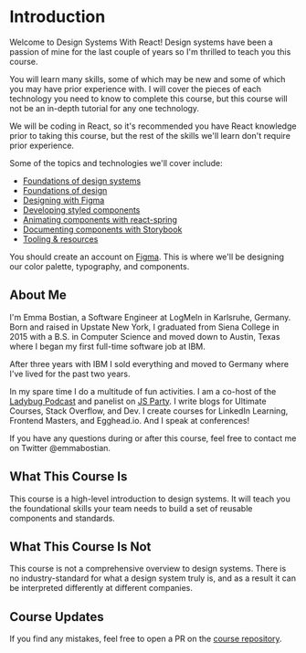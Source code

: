 # Introduction

Welcome to Design Systems With React! Design systems have been a passion of mine for the last couple of years so I'm thrilled to teach you this course.

You will learn many skills, some of which may be new and some of which you may have prior experience with. I will cover the pieces of each technology you need to know to complete this course, but this course will not be an in-depth tutorial for any one technology.

We will be coding in React, so it's recommended you have React knowledge prior to taking this course, but the rest of the skills we'll learn don't require prior experience.

Some of the topics and technologies we'll cover include:

- [Foundations of design systems](foundations-of-design-systems.md)
- [Foundations of design](foundations-of-design.md)
- [Designing with Figma](designing-with-figma.md)
- [Developing styled components](developing-styled-components.md)
- [Animating components with react-spring](animating-components.md)
- [Documenting components with Storybook](documenting-components-with-storybook.md)
- [Tooling & resources](tools-and-resources.md)

You should create an account on [Figma](https://www.figma.com/). This is where we'll be designing our color palette, typography, and components.

## About Me

I'm Emma Bostian, a Software Engineer at LogMeIn in Karlsruhe, Germany. Born and raised in Upstate New York, I graduated from Siena College in 2015 with a B.S. in Computer Science and moved down to Austin, Texas where I began my first full-time software job at IBM.

After three years with IBM I sold everything and moved to Germany where I've lived for the past two years.

In my spare time I do a multitude of fun activities. I am a co-host of the [Ladybug Podcast](https://www.ladybug.dev/) and panelist on [JS Party](https://changelog.com/jsparty). I write blogs for Ultimate Courses, Stack Overflow, and Dev. I create courses for LinkedIn Learning, Frontend Masters, and Egghead.io. And I speak at conferences!

If you have any questions during or after this course, feel free to contact me on Twitter @emmabostian.

## What This Course Is

This course is a high-level introduction to design systems. It will teach you the foundational skills your team needs to build a set of reusable components and standards.

## What This Course Is Not

This course is not a comprehensive overview to design systems. There is no industry-standard for what a design system truly is, and as a result it can be interpreted differently at different companies.

## Course Updates

If you find any mistakes, feel free to open a PR on the [course repository](https://github.com/emmabostian/fem-design-systems).
